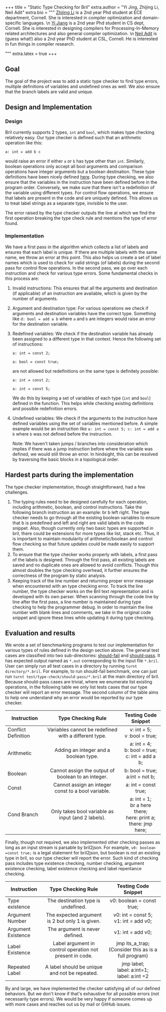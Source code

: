 +++
title = "Static Type Checking for Bril"
extra.author = "Yi Jing, Zhijing Li, Neil Adit"
extra.bio = """
[Zhijing Li](https://tissue3.github.io/) is a 2nd year Phd student at ECE department, Cornell. She is interested in compiler optimization and domain-specific languages. \n
[Yi Jiang](http://www.cs.cornell.edu/~yijiang/) is a 2nd year Phd student in CS dept, Cornell. She is interested in designing compilers for Processing-In-Memory related architectures and also general compiler optimization. \n
[Neil Adit](http://www.neiladit.com) is (guess what!) also a 2nd year PhD student at CSL, Cornell. He is interested in fun things in compiler research.

"""
extra.latex = true
+++



## Goal

The goal of the project was to add a static type checker to find type errors, multiple definitions of variables and undefined ones as well. We also ensure that the branch labels are valid and unique.



## Design and Implementation

### Design

Bril currently supports 2 types, `int` and `bool`, which makes type checking relatively easy. Our type checker is defined such that an arithmetic operation like this:

    a: int = add b c

would raise an error if either `a` or `b` has type other than `int`. Similarly, boolean operations only accept all bool arguments and comparison operations have integer arguments but a boolean destination. These type definitions have been nicely defined [here](https://capra.cs.cornell.edu/bril/langref.html). During type checking, we also ensure that the variables in the instruction have been defined before in the program order. Conversely, we make sure that there isn't a redefinition of the variable using different types. For control flow operations, we ensure that labels are present in the code and are uniquely defined. This allows us to treat label strings as a separate type, invisible to the user. 

The error raised by the type checker outputs the line at which we find the first operation breaking the type check rule and mentions the type of error found.


### Implementation

We have a first pass in the algorithm which collects a list of labels and ensures that each label is unique. If there are multiple labels with the same name, we throw an error at this point. This also helps us create a set of label names which is used to check for valid strings (of labels) during the second pass for control flow operations.  In the second pass, we go over each instruction and check for various type errors. Some fundamental checks in this process are:

1. Invalid instructions: This ensures that all the arguments and destination (if applicable) of an instruction are available, which is given by the number of arguments.

2. Argument and destination type: For various operations we check if arguments and destination variables have the correct type. Something like `d: bool = add a b` where `a` and `b` are integers would raise an error for the destination variable.

3. Redefined variables: We check if the destination variable has already been assigned to a different type in that context.  Hence the following set of instructions:

   `a: int = const 2; `

   `a: bool = const true;` 

   are not allowed but redefinitions on the same type is definitely possible:

   `a: int = const 2;` 

   `a: int = const 5;`

   We do this by keeping a set of variables of each type (`int` and `bool`) defined in the function. This helps while checking existing definitions and possible redefinition errors.

4. Undefined variables: We check if the arguments to the instruction have defined variables using the set of variables mentioned before. A simple example would be an instruction like `a: int = const 5; c: int = add a b` where `b` was not defined before the instruction.

   Note: We haven't taken jumps / branches into consideration which implies if there was a jump instruction before where the variable was defined, we would still throw an error. In hindsight, this can be resolved by traversing the basic blocks in a topological order.



## Hardest parts during the implementation

The type checker implementation, though straightforward, had a few challenges.
1. The typing rules need to be designed carefully for each operation, including arithmetic, boolean, and control instructions. Take the following branch instruction as an example: br b left right. The type checker needs to go through all the existing boolean variables to ensure that b is predefined and left and right are valid labels in the code snippet. Also, though currently only two basic types are supported in bril, there could be extensions for more types like list, stack etc. Thus, it is important to maintain modularity of arithmetic/boolean and control flow checking so that future updates could be made easily to support them.
2. To ensure that the type checker works properly with labels, a first pass of the labels is designed. Through the first pass, all existing labels are saved and no duplicate ones are allowed to avoid conflicts. Though this almost doubles the type checking overhead, it further ensures the correctness of the program by static analysis.
3. Keeping track of the line number and returning proper error message when encountered with an type checking error. To track the line number, the type checker works on the Bril text representation and is developed with its own parser. When scanning through the code line by line after the first pass, a line number is maintained during type checking to help the programmer debug. In order to maintain the line number with blank lines and comments, we take in the original code snippet and ignore these lines while updating it during type checking.



## Evaluation and results

We wrote a set of benchmarking programs to test our implementation for various types of rules defined in the design section above.
The general test cases are classified into two sub-directories: [should-fail](https://github.com/tissue3/bril/tree/master/test/type-check/should-fail) and [should-pass](https://github.com/tissue3/bril/tree/master/test/type-check/should-pass). It has expected output named as `*.out` corresponding to the input file `*.bril`. User can simply run all test cases in a directory by running `turnt directory/*.bril`. For example, to run should-fail benchmark, one can just run `turnt test/type-check/should-pass/*.bril` at the main directory of bril.
Because should-pass cases are trivial, where we enumerate list existing operations, in the following table we only list tests cases that our type checker will report an error message. The second column of the table aims to help one understand why an error would be reported by our type checker.

| Instruction | Type Checking Rule |Testing Code Snippet  |
| ----------- | :-----------: | :-------------: |
| Conflict Definition  |   Variables cannot be redefined with a different type.   |      v: int = 5;<br/> v :bool = true;      |
| Arithmetic         |          Adding an integer and a boolean type.           |                a: int = 4;<br/>b: bool = true;<br/>c: int = add a b;               |
| Boolean         |      Cannot assign the output of boolean to an integer.      |    b: bool = true;<br/> a:int = not b;    |
| Const       |    Cannot assign an integer const to a bool variable.    |            a: int =  const true;             |
| Cond Branch |    Only takes bool variable as input (and 2 labels).     |     a: int = 1;<br/> br a here there;<br/> here: print a;<br/>there: jmp here; |

Finally, though not required, we also implemented other checking passes as long as an input stream is parsable by bril2json. For example, `v0: boolean =const true;` is a legal statement for bril2json, but boolean is not an existing type in bril, so our type checker will report the error. Such kind of checking pass includes type existence checking, number checking, argument existence checking, label existence checking and label repentance checking.

| Instruction |               Type Checking Rule               |          Testing Code Snippet          |
| ----------- | :-----------------------------------------------------: | :-----------------------------------: |
| Type existence       | The destination type is undefined.          | v0: boolean = const true; |
| Argument Number       | The expected argument is 2 but only 1 is given.          |  v0: int = const 5;<br/> v1: int = add v0;  |
| Argument Existence | The argument is never defined. | v1: int = add v0; |
| Label Existence      | Label argument in control operation not present in code. |            jmp its_a_trap; (Consider this as is a full program)     |
| Repeated Label |      A label should be unique and not be repeated.       | jmp label;<br/> label: a:int=1;<br/> label: a:int =2 |

By and large, we have implemented the checker satisfying all of our defined behaviors. But we don't know if that's exhaustive for all possible errors (not necessarily type errors). We would be very happy if someone comes up with more cases and reaches out us by mail or GitHub issues.





